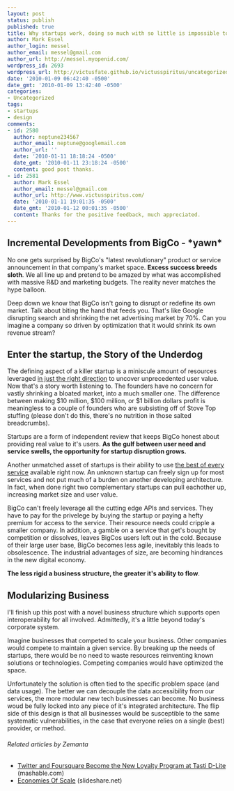 ```yaml
---
layout: post
status: publish
published: true
title: Why startups work, doing so much with so little is impossible to predict
author: Mark Essel
author_login: messel
author_email: messel@gmail.com
author_url: http://messel.myopenid.com/
wordpress_id: 2693
wordpress_url: http://victusfate.github.io/victusspiritus/uncategorized/2010/01/09/why-startups-work-doing-so-much-with-so-little-is-impossible-to-predict/
date: '2010-01-09 06:42:40 -0500'
date_gmt: '2010-01-09 13:42:40 -0500'
categories:
- Uncategorized
tags:
- startups
- design
comments:
- id: 2580
  author: neptune234567
  author_email: neptune@googlemail.com
  author_url: ''
  date: '2010-01-11 18:18:24 -0500'
  date_gmt: '2010-01-11 23:18:24 -0500'
  content: good post thanks.
- id: 2581
  author: Mark Essel
  author_email: messel@gmail.com
  author_url: http://www.victusspiritus.com/
  date: '2010-01-11 19:01:35 -0500'
  date_gmt: '2010-01-12 00:01:35 -0500'
  content: Thanks for the positive feedback, much appreciated.
---
```

<h2>Incremental Developments from BigCo - *yawn*</h2>
<p>No one gets surprised by BigCo's "latest revolutionary" product or service announcement in that company's market space. <strong>Excess success breeds sloth</strong>. We all line up and pretend to be amazed by what was accomplished with massive R&amp;D and marketing budgets. The reality never matches the hype balloon.</p>
<p>Deep down we know that BigCo isn't going to disrupt or redefine its own market. Talk about biting the hand that feeds you. That's like Google disrupting search and shrinking the net advertising market by 70%. Can you imagine a company so driven by optimization that it would shrink its own revenue stream?</p>
<h2>Enter the startup, the Story of the Underdog</h2>
<p>The defining aspect of a killer startup is a miniscule amount of resources leveraged <a href="http://victusfate.github.io/victusspiritus/uncategorized/2010/01/06/unleash-an-avalanche-of-value-with-precise-minimal-actions/">in just the right direction</a> to uncover unprecedented user value. Now that's a story worth listening to. The founders have no concern for vastly shrinking a bloated market, into a much smaller one. The difference between making $10 million, $100 million, or $1 billion dollars profit is meaningless to a couple of founders who are subsisting off of Stove Top stuffing (please don't do this, there's no nutrition in those salted breadcrumbs).</p>
<p>Startups are a form of independent review that keeps BigCo honest about providing real value to it's users. <strong>As the gulf between user need and service swells, the opportunity for startup disruption grows.</strong></p>
<p>Another unmatched asset of startups is their ability to use <a href="http://victusfate.github.io/victusspiritus/uncategorized/2009/07/17/layered-internet-apps-real-time-search-as-virtual-assistant/">the best of every service</a> available right now. An unknown startup can freely sign up for most services and not put much of a burden on another developing architecture. In fact, when done right two complementary startups can pull eachother up, increasing market size and user value.</p>
<p>BigCo can't freely leverage all the cutting edge APIs and services. They have to pay for the privelege by buying the startup or paying a hefty premium for access to the service. Their resource needs could cripple a smaller company. In addition, a gamble on a service that get's bought by competition or dissolves, leaves BigCos users left out in the cold. Because of their large user base, BigCo becomes less agile, inevitably this leads to obsolescence. The industrial advantages of size, are becoming hindrances in the new digital economy.</p>
<p><strong>The less rigid a business structure, the greater it's ability to flow</strong>.</p>
<h2>Modularizing Business</h2>
<p>I'll finish up this post with a novel business structure which supports open interoperability for all involved. Admittedly, it's a little beyond today's corporate system.</p>
<p>Imagine businesses that competed to scale your business. Other companies would compete to maintain a given service. By breaking up the needs of startups, there would be no need to waste resources reinventing known solutions or technologies. Competing companies would have optimized the space.</p>
<p>Unfortunately the solution is often tied to the specific problem space (and data usage). The better we can decouple the data accessibility from our services, the more modular new tech businesses can become. No business woud be fully locked into any piece of it's integrated architecture. The flip side of this design is that all businesses would be susceptible to the same systematic vulnerabilities, in the case that everyone relies on a single (best) provider, or method.</p>
<h6 class="zemanta-related-title" style="font-size: 1em;">Related articles by Zemanta</h6>
<ul class="zemanta-article-ul">
<li class="zemanta-article-ul-li"><a href="http://mashable.com/2010/01/13/tasti-d-lite-tastirewards/">Twitter and Foursquare Become the New Loyalty Program at Tasti D-Lite</a> (mashable.com)</li>
<li class="zemanta-article-ul-li"><a href="http://www.slideshare.net/guest9188c15/economies-of-scale-2976018">Economies Of Scale</a> (slideshare.net)</li>
</ul>

